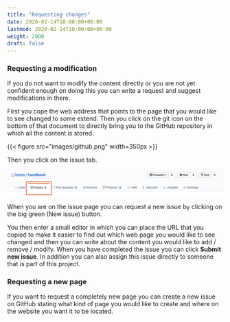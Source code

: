 ```yaml
---
title: "Requesting changes"
date: 2020-02-14T10:00:00+06:00
lastmod: 2020-02-14T10:00:00+06:00
weight: 2000
draft: false
---
```


### Requesting a modification

If you do not want to modify the content directly or you are not yet confident enough on doing this you can write a request and suggest modifications in there. 

First you cope the web address that points to the page that you would like to see changed to some extend. Then you click on the git icon on the bottom of that document to directly bring you to the GitHub repository in which all the content is stored.

{{< figure src="images/github.png" width=350px >}}

Then you click on the issue tab.

![](images/github_issue.png)

When you are on the issue page you can request a new issue by clicking on the big green (New issue) button.

You then enter a small editor in which you can place the URL that you copied to make it easier to find out which web page you would like to see changed and then you can write about the content you would like to add / remove / modify. When you have completed the issue you can click **Submit new issue**. In addition you can also assign this issue directly to someone that is part of this project.

### Requesting a new page

If you want to request a completely new page you can create a new issue on GitHub stating what kind of page you would like to create and where on the website you want it to be located.